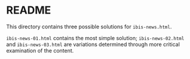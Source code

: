 # README

This directory contains three possible solutions for `ibis-news.html`.

`ibis-news-01.html` contains the most simple solution; `ibis-news-02.html` and `ibis-news-03.html` are variations determined through more critical examination of the content.
